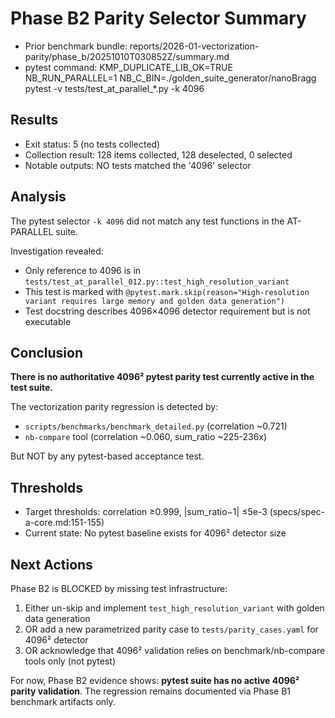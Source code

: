 # Phase B2 Parity Selector Summary

- Prior benchmark bundle: reports/2026-01-vectorization-parity/phase_b/20251010T030852Z/summary.md
- pytest command: KMP_DUPLICATE_LIB_OK=TRUE NB_RUN_PARALLEL=1 NB_C_BIN=./golden_suite_generator/nanoBragg pytest -v tests/test_at_parallel_*.py -k 4096

## Results

- Exit status: 5 (no tests collected)
- Collection result: 128 items collected, 128 deselected, 0 selected
- Notable outputs: NO tests matched the '4096' selector

## Analysis

The pytest selector `-k 4096` did not match any test functions in the AT-PARALLEL suite.

Investigation revealed:
- Only reference to 4096 is in `tests/test_at_parallel_012.py::test_high_resolution_variant`
- This test is marked with `@pytest.mark.skip(reason="High-resolution variant requires large memory and golden data generation")`
- Test docstring describes 4096×4096 detector requirement but is not executable

## Conclusion

**There is no authoritative 4096² pytest parity test currently active in the test suite.**

The vectorization parity regression is detected by:
- `scripts/benchmarks/benchmark_detailed.py` (correlation ~0.721)
- `nb-compare` tool (correlation ~0.060, sum_ratio ~225-236x)

But NOT by any pytest-based acceptance test.

## Thresholds

- Target thresholds: correlation ≥0.999, |sum_ratio−1| ≤5e-3 (specs/spec-a-core.md:151-155)
- Current state: No pytest baseline exists for 4096² detector size

## Next Actions

Phase B2 is BLOCKED by missing test infrastructure:
1. Either un-skip and implement `test_high_resolution_variant` with golden data generation
2. OR add a new parametrized parity case to `tests/parity_cases.yaml` for 4096² detector
3. OR acknowledge that 4096² validation relies on benchmark/nb-compare tools only (not pytest)

For now, Phase B2 evidence shows: **pytest suite has no active 4096² parity validation**.
The regression remains documented via Phase B1 benchmark artifacts only.
